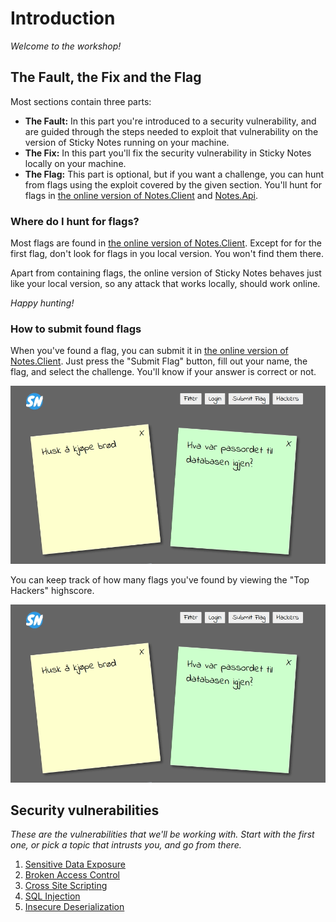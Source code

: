 Introduction
============
_Welcome to the workshop!_

The Fault, the Fix and the Flag
-------------------------------
Most sections contain three parts:
* __The Fault:__ In this part you're introduced to a security vulnerability, and are guided through the steps needed to exploit that vulnerability on the version of Sticky Notes running on your machine.
* __The Fix:__ In this part you'll fix the security vulnerability in Sticky Notes locally on your machine.
* __The Flag:__ This part is optional, but if you want a challenge, you can hunt from flags using the exploit covered by the given section. You'll hunt for flags in [the online version of Notes.Client](http://sticky-notes.eu.ngrok.io/client/) and [Notes.Api](http://sticky-notes.eu.ngrok.io/swagger/index.html).

### Where do I hunt for flags?
Most flags are found in [the online version of Notes.Client](http://sticky-notes.eu.ngrok.io/client/). Except for for the first flag, don't look for flags in you local version. You won't find them there.

Apart from containing flags, the online version of Sticky Notes behaves just like your local version, so any attack that works locally, should work online.

_Happy hunting!_

### How to submit found flags
When you've found a flag, you can submit it in [the online version of Notes.Client](http://sticky-notes.eu.ngrok.io/client/). Just press the "Submit Flag" button, fill out your name, the flag, and select the challenge. You'll know if your answer is correct or not.

![](Images/notes-client-submit-answer.gif)

You can keep track of how many flags you've found by viewing the "Top Hackers" highscore.

![](Images/notes-client-top-hackers.gif)

Security vulnerabilities
------------------------
_These are the vulnerabilities that we'll be working with. Start with the first one, or pick a topic that intrusts you, and go from there._

1. [Sensitive Data Exposure](1_SENSITIVE_DATA_EXPOSURE.md)
2. [Broken Access Control](2_BROKEN_ACCESS_CONTROL.md)
3. [Cross Site Scripting](3_CROSS_SITE_SCRIPTING.md)
4. [SQL Injection](4_SQL_INJECTION.md)
5. [Insecure Deserialization](5_INSECURE_DESERIALIZATION.md)
